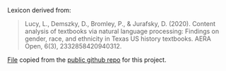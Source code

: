 Lexicon derived from:
> Lucy, L., Demszky, D., Bromley, P., & Jurafsky, D. (2020). Content analysis of textbooks via natural language processing: Findings on gender, race, and ethnicity in Texas US history textbooks. AERA Open, 6(3), 2332858420940312.

[File](https://github.com/ddemszky/textbook-analysis/blob/master/wordlists/people_terms.csv) copied from the [public github repo](https://github.com/ddemszky/textbook-analysis) for this project.